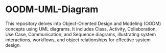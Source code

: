 # OODM-UML-Diagram
This repository delves into Object-Oriented Design and Modeling (OODM) concepts using UML diagrams. It includes Class, Activity, Collaboration, Use Case, Communication, and Sequence diagrams, illustrating system interactions, workflows, and object relationships for effective system design.
